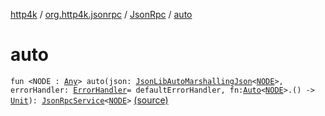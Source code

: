 [http4k](../../index.md) / [org.http4k.jsonrpc](../index.md) / [JsonRpc](index.md) / [auto](./auto.md)

# auto

`fun <NODE : `[`Any`](https://kotlinlang.org/api/latest/jvm/stdlib/kotlin/-any/index.html)`> auto(json: `[`JsonLibAutoMarshallingJson`](../../org.http4k.format/-json-lib-auto-marshalling-json/index.md)`<`[`NODE`](auto.md#NODE)`>, errorHandler: `[`ErrorHandler`](../-error-handler.md)` = defaultErrorHandler, fn: `[`Auto`](../-method-bindings/-auto/index.md)`<`[`NODE`](auto.md#NODE)`>.() -> `[`Unit`](https://kotlinlang.org/api/latest/jvm/stdlib/kotlin/-unit/index.html)`): `[`JsonRpcService`](../-json-rpc-service/index.md)`<`[`NODE`](auto.md#NODE)`>` [(source)](https://github.com/http4k/http4k/blob/master/http4k-jsonrpc/src/main/kotlin/org/http4k/jsonrpc/jsonRpc.kt#L9)